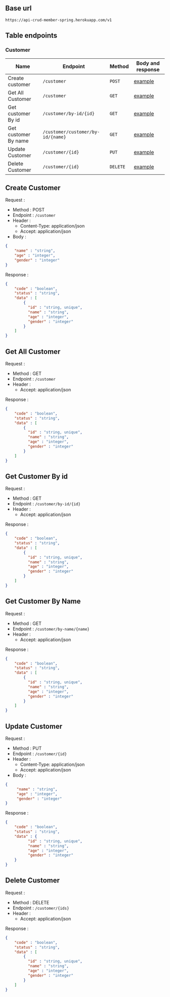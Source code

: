 ## Base url

```
https://api-crud-member-spring.herokuapp.com/v1
```

## Table endpoints

### Customer

| Name                 | Endpoint                                                    | Method   | Body and response                |
|----------------------|-------------------------------------------------------------|----------|----------------------------------|
| Create customer      | `/customer`                                                 | `POST`   | [example](#create-customer)      |
| Get All Customer     | `/customer`                                                 | `GET`    | [example](#get-all-customer)     |
| Get customer By id    | `/customer/by-id/{id}`                                      | `GET`    | [example](#get-customer-by-id)   |
| Get customer By name  | `/customer/customer/by-id/{name}`                           | `GET`    | [example](#get-customer-by-name) |
| Update Customer      | `/customer/{id}` | `PUT`    | [example](#update-customer)      |
| Delete Customer      | `/customer/{id}` | `DELETE` | [example](#delete-customer)      |

## Create Customer

Request :

- Method : POST
- Endpoint : `/customer`
- Header :
  - Content-Type: application/json
  - Accept: application/json
- Body :

```json 
{ 
    "name" : "string",
    "age" : "integer",
    "gender" : "integer"
}
```

Response :

```json 
{
    "code" : "boolean",
    "status" : "string",
    "data" : [
        {
          "id" : "string, unique",
          "name" : "string",
          "age" : "integer",
          "gender" : "integer"
        }
    ]
}
```

## Get All Customer

Request :

- Method : GET
- Endpoint : `/customer`
- Header :
  - Accept: application/json

Response :

```json 
{
    "code" : "boolean",
    "status" : "string",
    "data" : [
        {
          "id" : "string, unique",
          "name" : "string",
          "age" : "integer",
          "gender" : "integer"
        }
    ]
}
```

## Get Customer By id

Request :

- Method : GET
- Endpoint : `/customer/by-id/{id}`
- Header :
  - Accept: application/json

Response :

```json 
{
    "code" : "boolean",
    "status" : "string",
    "data" : [
        {
          "id" : "string, unique",
          "name" : "string",
          "age" : "integer",
          "gender" : "integer"
        }
    ]
}
```

## Get Customer By Name

Request :

- Method : GET
- Endpoint : `/customer/by-name/{name}`
- Header :
  - Accept: application/json

Response :

```json 
{
    "code" : "boolean",
    "status" : "string",
    "data" : [
        {
          "id" : "string, unique",
          "name" : "string",
          "age" : "integer",
          "gender" : "integer"
        }
    ]
}
```

## Update Customer

Request :

- Method : PUT
- Endpoint : `/customer/{id}`
- Header :
  - Content-Type: application/json
  - Accept: application/json
- Body :

```json 
{
     "name" : "string",
     "age" : "integer",
     "gender" : "integer"
}
```

Response :

```json 
{
    "code" : "boolean",
    "status" : "string",
    "data" : {
          "id" : "string, unique",
          "name" : "string",
          "age" : "integer",
          "gender" : "integer"
    } 
}
```

## Delete Customer

Request :

- Method : DELETE
- Endpoint : `/customer/{ids}`
- Header :
  - Accept: application/json

Response :

```json 
{
    "code" : "boolean",
    "status" : "string",
    "data" : [
        {
          "id" : "string, unique",
          "name" : "string",
          "age" : "integer",
          "gender" : "integer"
        }
    ]
}
```